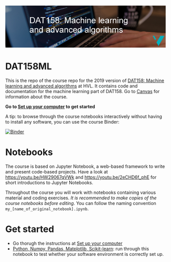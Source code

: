 ![DAT158 logo](./assets/DAT158-logo.png)

# DAT158ML
This is the repo of the course repo for the 2019 version of [DAT158: Machine learning and advanced algorithms](https://www.hvl.no/en/studies-at-hvl/study-programmes/course/dat158) at HVL. It contains code and documentation for the machine learning part of DAT158. Go to [Canvas](https://hvl.instructure.com/courses/9086) for information about the course.


**Go to [Set up your computer](setup.md) to get started**

A tip: to browse through the course notebooks interactively without having to install any software, you can use the course Binder:

[![Binder](https://mybinder.org/badge_logo.svg)](https://mybinder.org/v2/gh/alu042/DAT158ML/master)

# Notebooks
The course is based on Jupyter Notebook, a web-based framework to write and present code-based projects. Have a look at https://youtu.be/HW29067qVWk and https://youtu.be/2eCHD6f_phE for short introductions to Jupyter Notebooks.

Throughout the course you will work with notebooks containing various material and coding exercises. _It is recommended to make copies of the course notebooks before editing_. You can follow the naming convention `my_[name_of_original_notebook].ipynb`.

# Get started
* Go thorugh the instructions at [Set up your computer](setup.md)
* [Python, Numpy, Pandas, Matplotlib, Scikit-learn](0.0-test.ipynb): run through this notebook to test whether your software environment is correctly set up. 
